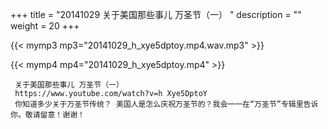 +++
title = "20141029  关于美国那些事儿 万圣节（一） "
description = ""
weight = 20
+++

{{< mymp3 mp3="20141029_h_xye5dptoy.mp4.wav.mp3" >}}

{{< mymp4 mp4="20141029_h_xye5dptoy.mp4" >}}

     关于美国那些事儿 万圣节（一） 
     https://www.youtube.com/watch?v=h Xye5DptoY 
     你知道多少关于万圣节传统？ 美国人是怎么庆祝万圣节的？我会一一在“万圣节”专辑里告诉你。敬请留意！谢谢！ 
